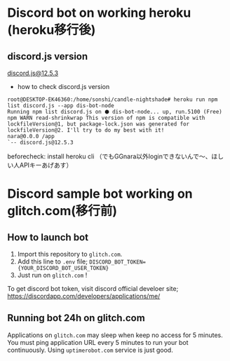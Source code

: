 # Discord bot on working heroku (heroku移行後)

## discord.js version
discord.js@12.5.3

- how to check discord.js version 
```
root@DESKTOP-EK46360:/home/sonshi/candle-nightshade# heroku run npm list discord.js --app dis-bot-node
Running npm list discord.js on ⬢ dis-bot-node... up, run.5100 (Free)
npm WARN read-shrinkwrap This version of npm is compatible with lockfileVersion@1, but package-lock.json was generated for lockfileVersion@2. I'll try to do my best with it!
nara@0.0.0 /app
`-- discord.js@12.5.3
```
beforecheck: install heroku cli （でもGGnara以外loginできないんで～、ほしい人APIキーあげあす）

# Discord sample bot working on glitch.com(移行前)

## How to launch bot

1. Import this repository to `glitch.com`.
1. Add this line to `.env` file; `DISCORD_BOT_TOKEN={YOUR_DISCORD_BOT_USER_TOKEN}`
1. Just run on `glitch.com` !

To get discord bot token, visit discord official develoer site; https://discordapp.com/developers/applications/me/

## Running bot 24h on glitch.com

Applications on `glitch.com` may sleep when keep no access for 5 minutes.
You must ping application URL every 5 minutes to run your bot continuously.
Using `uptimerobot.com` service is just good.

